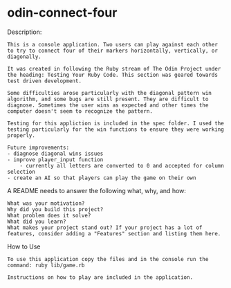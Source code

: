 # odin-connect-four

Description:

    This is a console application. Two users can play against each other to try to connect four of their markers horizontally, vertically, or diagonally.

    It was created in following the Ruby stream of The Odin Project under the heading: Testing Your Ruby Code. This section was geared towards test driven development.

    Some difficulties arose particularly with the diagonal pattern win algorithm, and some bugs are still present. They are difficult to  diagnose. Sometimes the user wins as expected and other times the computer doesn't seem to recognize the pattern. 

    Testing for this appliction is included in the spec folder. I used the testing particularly for the win functions to ensure they were working properly.

    Future improvements:
    - diagnose diagonal wins issues
    - improve player_input function 
        - currently all letters are converted to 0 and accepted for column selection
    - create an AI so that players can play the game on their own


A README needs to answer the following what, why, and how:

    What was your motivation?
    Why did you build this project?
    What problem does it solve?
    What did you learn?
    What makes your project stand out? If your project has a lot of features, consider adding a "Features" section and listing them here.


How to Use

    To use this application copy the files and in the console run the command: ruby lib/game.rb
    
    Instructions on how to play are included in the application.
